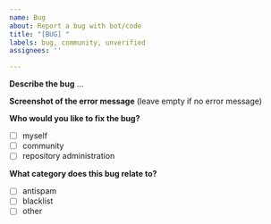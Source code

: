 ```yaml
---
name: Bug
about: Report a bug with bot/code
title: "[BUG] "
labels: bug, community, unverified
assignees: ''

---
```


**Describe the bug**
...

**Screenshot of the error message**
(leave empty if no error message)

**Who would you like to fix the bug?**
- [ ] myself
- [ ] community
- [ ] repository administration

**What category does this bug relate to?**
- [ ] antispam
- [ ] blacklist
- [ ] other
